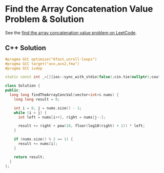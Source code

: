 # Find the Array Concatenation Value Problem & Solution

See the [find the array concatenation value problem on LeetCode](https://leetcode.com/problems/find-the-array-concatenation-value).

## C++ Solution

```cpp
#pragma GCC optimize("Ofast,unroll-loops")
#pragma GCC target("avx,avx2,fma")
#pragma GCC ivdep

static const int _=[]{ios::sync_with_stdio(false);cin.tie(nullptr);cout.tie(nullptr);return 0;}();

class Solution {
public:
  long long findTheArrayConcVal(vector<int>& nums) {
    long long result = 0;

    int i = 0, j = nums.size() - 1;
    while (i < j) {
      int left = nums[i++], right = nums[j--];

      result += right + pow(10, floor(log10(right) + 1)) * left;
    }

    if (nums.size() % 2 == 1) {
      result += nums[i];
    }

    return result;
  }
};
```
